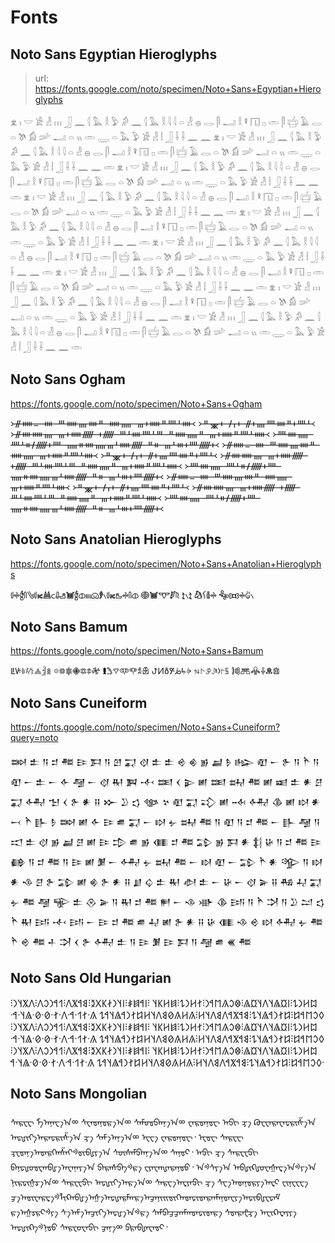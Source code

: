 <!--
author:   Your Name

email:    your@mail.org

version:  0.0.1

language: en

narrator: US English Female

comment:  Try to write a short comment about
          your course, multiline is also okay.

link:     https://fonts.googleapis.com/css2?family=Noto+Sans+Egyptian+Hieroglyphs
          https://fonts.googleapis.com/css2?family=Noto+Sans+Ogham
          https://fonts.googleapis.com/css2?family=Noto+Sans+Bamum
          https://fonts.googleapis.com/css2?family=Noto+Sans+Anatolian+Hieroglyphs
          https://fonts.googleapis.com/css2?family=Noto+Sans+Cuneiform
          https://fonts.googleapis.com/css2?family=Noto+Sans+Old+Hungarian
          https://fonts.googleapis.com/css2?family=Noto+Sans+Mongolian

font:     Noto Sans Egyptian Hieroglyphs, Noto Sans Ogham, Noto Sans Bamum, Noto Sans Anatolian Hieroglyphs, Noto Sans Cuneiform, Noto Sans Old Hungarian, Noto Sans Mongolian
          
-->

# Fonts


## Noto Sans Egyptian Hieroglyphs

> url: https://fonts.google.com/noto/specimen/Noto+Sans+Egyptian+Hieroglyphs

𓁷 𓏤 𓎟 𓀀 𓁐 𓏥 𓃀 𓈖 𓌱 𓅓 𓎛 𓅱 𓀔 𓈖 𓌱 𓅓 𓎛 𓇋 𓇋 𓏏 𓁐 𓐍 𓂋 𓋴 𓂝 𓎛 𓋩 𓉔 𓊪 𓏛 𓋴 𓐠 𓄿 𓂋 𓏏 𓌗 𓀁 𓌷 𓂝 𓏏 𓏭 𓏛 𓇾 𓏏 𓅓 𓅱 𓀀 𓁐 𓏪 𓃀 𓌢 𓌢 𓈖 𓈖 𓁷 𓏤 𓎟 𓀀 𓁐 𓏥 𓃀 𓈖 𓌱 𓅓 𓎛 𓅱 𓀔 𓈖 𓌱 𓅓 𓎛 𓇋 𓇋 𓏏 𓁐 𓐍 𓂋 𓋴 𓂝 𓎛 𓋩 𓉔 𓊪 𓏛 𓋴 𓐠 𓄿 𓂋 𓏏 𓌗 𓀁 𓌷 𓂝 𓏏 𓏭 𓏛 𓇾 𓏏 𓅓 𓅱 𓀀 𓁐 𓏪 𓃀 𓌢 𓌢 𓈖 𓈖 𓏛 𓁷 𓏤 𓎟 𓀀 𓁐 𓏥 𓃀 𓈖 𓌱 𓅓 𓎛 𓅱 𓀔 𓈖 𓌱 𓅓 𓎛 𓇋 𓇋 𓏏 𓁐 𓐍 𓂋 𓋴 𓂝 𓎛 𓋩 𓉔 𓊪 𓏛 𓋴 𓐠 𓄿 𓂋 𓏏 𓌗 𓀁 𓌷 𓂝 𓏏 𓏭 𓏛 𓇾 𓏏 𓅓 𓅱 𓀀 𓁐 𓏪 𓃀 𓌢 𓌢 𓈖 𓈖 𓏛 𓁷 𓏤 𓎟 𓀀 𓁐 𓏥 𓃀 𓈖 𓌱 𓅓 𓎛 𓅱 𓀔 𓈖 𓌱 𓅓 𓎛 𓇋 𓇋 𓏏 𓁐 𓐍 𓂋 𓋴 𓂝 𓎛 𓋩 𓉔 𓊪 𓏛 𓋴 𓐠 𓄿 𓂋 𓏏 𓌗 𓀁 𓌷 𓂝 𓏏 𓏭 𓏛 𓇾 𓏏 𓅓 𓅱 𓀀 𓁐 𓏪 𓃀 𓌢 𓌢 𓈖 𓈖 𓏛 𓁷 𓏤 𓎟 𓀀 𓁐 𓏥 𓃀 𓈖 𓌱 𓅓 𓎛 𓅱 𓀔 𓈖 𓌱 𓅓 𓎛 𓇋 𓇋 𓏏 𓁐 𓐍 𓂋 𓋴 𓂝 𓎛 𓋩 𓉔 𓊪 𓏛 𓋴 𓐠 𓄿 𓂋 𓏏 𓌗 𓀁 𓌷 𓂝 𓏏 𓏭 𓏛 𓇾 𓏏 𓅓 𓅱 𓀀 𓁐 𓏪 𓃀 𓌢 𓌢 𓈖 𓈖 𓏛 𓁷 𓏤 𓎟 𓀀 𓁐 𓏥 𓃀 𓈖 𓌱 𓅓 𓎛 𓅱 𓀔 𓈖 𓌱 𓅓 𓎛 𓇋 𓇋 𓏏 𓁐 𓐍 𓂋 𓋴 𓂝 𓎛 𓋩 𓉔 𓊪 𓏛 𓋴 𓐠 𓄿 𓂋 𓏏 𓌗 𓀁 𓌷 𓂝 𓏏 𓏭 𓏛 𓇾 𓏏 𓅓 𓅱 𓀀 𓁐 𓏪 𓃀 𓌢 𓌢 𓈖 𓈖 𓏛 𓁷 𓏤 𓎟 𓀀 𓁐 𓏥 𓃀 𓈖 𓌱 𓅓 𓎛 𓅱 𓀔 𓈖 𓌱 𓅓 𓎛 𓇋 𓇋 𓏏 𓁐 𓐍 𓂋 𓋴 𓂝 𓎛 𓋩 𓉔 𓊪 𓏛 𓋴 𓐠 𓄿 𓂋 𓏏 𓌗 𓀁 𓌷 𓂝 𓏏 𓏭 𓏛 𓇾 𓏏 𓅓 𓅱 𓀀 𓁐 𓏪 𓃀 𓌢 𓌢 𓈖 𓈖 𓏛 𓁷 𓏤 𓎟 𓀀 𓁐 𓏥 𓃀 𓈖 𓌱 𓅓 𓎛 𓅱 𓀔 𓈖 𓌱 𓅓 𓎛 𓇋 𓇋 𓏏 𓁐 𓐍 𓂋 𓋴 𓂝 𓎛 𓋩 𓉔 𓊪 𓏛 𓋴 𓐠 𓄿 𓂋 𓏏 𓌗 𓀁 𓌷 𓂝 𓏏 𓏭 𓏛 𓇾 𓏏 𓅓 𓅱 𓀀 𓁐 𓏪 𓃀 𓌢 𓌢 𓈖 𓈖 𓏛 𓁷 𓏤 𓎟 𓀀 𓁐 𓏥 𓃀 𓈖 𓌱 𓅓 𓎛 𓅱 𓀔 𓈖 𓌱 𓅓 𓎛 𓇋 𓇋 𓏏 𓁐 𓐍 𓂋 𓋴 𓂝 𓎛 𓋩 𓉔 𓊪 𓏛 𓋴 𓐠 𓄿 𓂋 𓏏 𓌗 𓀁 𓌷 𓂝 𓏏 𓏭 𓏛 𓇾 𓏏 𓅓 𓅱 𓀀 𓁐 𓏪 𓃀 𓌢 𓌢 𓈖 𓈖 𓏛


## Noto Sans Ogham

https://fonts.google.com/noto/specimen/Noto+Sans+Ogham

<!-- style="writing-mode: vertical-lr; height: 40vh" -->
᚛ᚌᚔᚚ ᚓ ᚈᚔᚄᚓᚇ ᚔᚅ ᚃᚐᚔᚇᚉᚆᚓ᚜
᚛ᚇᚘᚐ ᚋᚁᚐ ᚌᚐᚄᚉᚓᚇᚐᚉᚆ᚜
᚛ᚌᚓᚔᚄ ᚃᚐᚔᚏ ᚐᚏ ᚈᚆᚓᚉᚆᚈ ᚇᚔᚅᚇ ᚃᚐᚔᚇᚉᚆᚔ᚜
᚛ᚉᚓᚅ ᚉᚆᚑᚋᚏᚐᚉ ᚅᚑᚓᚅᚃᚆᚔᚏ ᚇᚑ ᚃᚆᚒᚐᚉᚏᚐ᚜
᚛ᚌᚔᚚ ᚓ ᚈᚔᚄᚓᚇ ᚔᚅ ᚃᚐᚔᚇᚉᚆᚓ᚜
᚛ᚇᚘᚐ ᚋᚁᚐ ᚌᚐᚄᚉᚓᚇᚐᚉᚆ᚜
᚛ᚌᚓᚔᚄ ᚃᚐᚔᚏ ᚐᚏ ᚈᚆᚓᚉᚆᚈ ᚇᚔᚅᚇ ᚃᚐᚔᚇᚉᚆᚔ᚜
᚛ᚉᚓᚅ ᚉᚆᚑᚋᚏᚐᚉ ᚅᚑᚓᚅᚃᚆᚔᚏ ᚇᚑ ᚃᚆᚒᚐᚉᚏᚐ᚜
᚛ᚌᚔᚚ ᚓ ᚈᚔᚄᚓᚇ ᚔᚅ ᚃᚐᚔᚇᚉᚆᚓ᚜
᚛ᚇᚘᚐ ᚋᚁᚐ ᚌᚐᚄᚉᚓᚇᚐᚉᚆ᚜
᚛ᚌᚓᚔᚄ ᚃᚐᚔᚏ ᚐᚏ ᚈᚆᚓᚉᚆᚈ ᚇᚔᚅᚇ ᚃᚐᚔᚇᚉᚆᚔ᚜
᚛ᚉᚓᚅ ᚉᚆᚑᚋᚏᚐᚉ ᚅᚑᚓᚅᚃᚆᚔᚏ ᚇᚑ ᚃᚆᚒᚐᚉᚏᚐ᚜


## Noto Sans Anatolian Hieroglyphs

https://fonts.google.com/noto/specimen/Noto+Sans+Anatolian+Hieroglyphs


__𔗷𔗬𔑈𔓯𔐤𔗷𔖶𔔆𔗐𔓱𔑣𔓢𔑈𔓷𔖻𔗔𔑏𔖱𔗷𔖶𔑦𔗬𔓯𔓷 𔖖𔓢𔕙𔑯𔗦 𔖪𔖱𔖪 𔑮𔐓𔗵𔗬 𔐱𔕬𔗬𔑰𔖱__

## Noto Sans Bamum

https://fonts.google.com/noto/specimen/Noto+Sans+Bamum

ꚳꚴ𖥉𖥊𖥋𖥌𖥍 𖡼𖡽𖠀𖠁𖠂𖠃𖠄 𖠎𖠏𖠐𖠑𖠒𖠓𖠔 ꚠꚡꚢꚣꚤꚥꚦ 𖨔𖨕𖨖𖨗𖨘𖨙𖨚 𖠣𖠤𖠥𖠦𖠧𖠨𖠩

## Noto Sans Cuneiform

https://fonts.google.com/noto/specimen/Noto+Sans+Cuneiform?query=noto

𒇷 𒉺 𒀀 𒄑 𒍣 𒄿 𒁕 𒀀 𒇻 𒍑 𒋼 𒉺 𒉺 𒄴 𒄯 𒂊 𒃷 𒊩 𒈗 𒊏 𒀸 𒉿 𒀀 𒋻 𒀀 𒊏 𒀸 𒉺 𒀸 𒅆 𒆷 𒀸 𒋼 𒊑 𒀉 𒋾 𒌅 𒌋 𒉌 𒅖 𒌅 𒊻 𒍣 𒅖 𒀜 𒉺 𒀭 𒆪 𒍑 𒅈 𒈠 𒌋 𒉿 𒀭 𒍝 𒁍 𒊒 𒌓 𒀲 𒆳 𒊏 𒍑 𒃾 𒅖 𒁄 𒅈 𒆠 𒅖 𒊭 𒀭 𒁁 𒋻 𒃲 𒊩 𒇷 𒅖 𒅆 𒄿 𒌑 𒍑 𒀸 𒊭 𒉡 𒊻 𒍣 𒀀 𒊏 𒀀 𒄑 𒍣 𒀸 𒃲 𒆷 𒀀 𒀊 𒉺 𒋼 𒂊 𒃷 𒆪 𒅖 𒄿 𒄠 𒌑 𒂊 𒈪 𒄑 𒍣 𒁉 𒂊 𒁕 𒀭 𒈭 𒄩 𒀀 𒄑 𒍣 𒄿 𒂵 𒀀 𒄑 𒍣 𒀀 𒄿 𒅖 𒋠 𒀸 𒅈 𒉡 𒊻 𒍣 𒀸 𒊭 𒊏 𒀸 𒁉 𒋻 𒀭 𒄊 𒀀 𒊭 𒀭 𒈾 𒆪 𒉿 𒁉 𒅖 𒄯 𒉿 𒀭 𒍝 𒋗 𒌒 𒉺 𒊑 𒀠 𒉺 𒀸 𒄩 𒀸 𒋼 𒅕 𒍝 𒄀 𒄷 𒍑 𒉡 𒍣 𒆷 𒊍 𒉺 𒊮 𒅕 𒀀 𒊑 𒄑 𒍣 𒂍 𒀸 𒈾 𒀝 𒆠 𒅀 𒀀 𒋻 𒋫 𒀀 𒊒 𒁺 𒌓 𒋻 𒊑 𒅀 𒋾 𒅀 𒀸 𒄿 𒄑 𒍣 𒌑 𒄷 𒅖 𒉿 𒀭 𒍝 𒄩 𒈪 𒈾 𒄴 𒊭 𒅈 𒉡 𒍣 𒋻 𒄴 𒍣 𒈦 𒋫 𒌋 𒉿 𒅈 𒉺 𒀀 𒄿 𒋠 𒄿 𒁕 𒀀 𒆷 𒌑 𒌍 𒍣

## Noto Sans Old Hungarian

<!-- style="text-align: right" -->
𐲪𐲢𐲙𐲔⁝𐲥𐲬𐲖𐲦𐲤𐲦𐲬𐲖⁝𐲌𐲛𐲍𐲮𐲀𐲙⁝𐲐𐲢𐲙𐲔⁝𐲯𐲢𐲞𐲦 ⁝𐲥𐲀𐲯𐲎⁝𐲥𐲦𐲙𐲇𐲞𐲂𐲉⁝𐲘𐲀𐲨𐲤⁝𐲒𐲀𐲙𐲛𐲤⁝𐲤𐲨𐲦𐲙⁝𐲓𐲛𐲮𐲀𐲆⁝𐲆𐲐𐲙𐲀𐲖𐲦𐲔⁝𐲘𐲀𐲨𐲀𐲤𐲘𐲤𐲦𐲢⁝𐲍𐲢𐲍𐲗𐲘𐲤𐲦𐲢𐲆𐲐𐲙𐲀𐲖𐲦𐲀𐲔 𐲍·𐲐𐲒·𐲀·𐲤·𐲐·𐲗·𐲗·𐲖𐲦·𐲀· 𐲪𐲢𐲙𐲔⁝𐲥𐲬𐲖𐲦𐲤𐲦𐲬𐲖⁝𐲌𐲛𐲍𐲮𐲀𐲙⁝𐲐𐲢𐲙𐲔⁝𐲯𐲢𐲞𐲦 ⁝𐲥𐲀𐲯𐲎⁝𐲥𐲦𐲙𐲇𐲞𐲂𐲉⁝𐲘𐲀𐲨𐲤⁝𐲒𐲀𐲙𐲛𐲤⁝𐲤𐲨𐲦𐲙⁝𐲓𐲛𐲮𐲀𐲆⁝𐲆𐲐𐲙𐲀𐲖𐲦𐲔⁝𐲘𐲀𐲨𐲀𐲤𐲘𐲤𐲦𐲢⁝𐲍𐲢𐲍𐲗𐲘𐲤𐲦𐲢𐲆𐲐𐲙𐲀𐲖𐲦𐲀𐲔 𐲍·𐲐𐲒·𐲀·𐲤·𐲐·𐲗·𐲗·𐲖𐲦·𐲀· 𐲪𐲢𐲙𐲔⁝𐲥𐲬𐲖𐲦𐲤𐲦𐲬𐲖⁝𐲌𐲛𐲍𐲮𐲀𐲙⁝𐲐𐲢𐲙𐲔⁝𐲯𐲢𐲞𐲦 ⁝𐲥𐲀𐲯𐲎⁝𐲥𐲦𐲙𐲇𐲞𐲂𐲉⁝𐲘𐲀𐲨𐲤⁝𐲒𐲀𐲙𐲛𐲤⁝𐲤𐲨𐲦𐲙⁝𐲓𐲛𐲮𐲀𐲆⁝𐲆𐲐𐲙𐲀𐲖𐲦𐲔⁝𐲘𐲀𐲨𐲀𐲤𐲘𐲤𐲦𐲢⁝𐲍𐲢𐲍𐲗𐲘𐲤𐲦𐲢𐲆𐲐𐲙𐲀𐲖𐲦𐲀𐲔 𐲍·𐲐𐲒·𐲀·𐲤·𐲐·𐲗·𐲗·𐲖𐲦·𐲀· 


## Noto Sans Mongolian

<!-- style="writing-mode: vertical-lr; height: 50vh" -->
ᠰᠠᠷᠸᠧ ᠮᠠ᠋᠎ᠠᠨᠠᠸᠠ᠋᠎ᠠᢁ ᠰᠸᠠᢐᠠᠨᢐᠷᠠ᠋᠎ᠠᢁ ᠰᠠᠮᠦᢐᢒᠠᠨᠨᠠ᠋᠎ᠠᢁ ᠸᠠᠷᢐᠠᠨᢐᠧ ᠠᢒᢈ ᢋᠠ᠋ ᠺᠣᠸᠸᠠᠷᠠᠸᠠᢑᠷᠢᠱᠠ᠋᠎ᠠ ᠠᢑᠾᢈᢉᠠ᠋᠎ᠠᠷᠠᢑᠷᠢᠱᠠ᠋᠎ᠠ ᢋᠠ᠋ ᠰᠠᠮᠠ᠋᠎ᠠᠨᠠ᠋᠎ᠠᢁ ᠧᠸᠠ᠋ ᠸᠠᠷᢐᠠᠨᢐᠧ᠂ ᠧᢐᠧ ᠰᠠᠷᠸᠧ ᢋᠧᢐᠠᠨᠠ᠋᠎ᠠᢐᠠᠷᢉᠠ᠋ᠱᠠᢉᢀᢐᢈᠪᠾᠶᠠ᠋᠎ᠠ ᠰᠦᠰᠠᠮᢒᠠᠨᠨᠠ᠋᠎ᠠᢁ ᠰᠠᠨᢐᢈ᠂ ᠠᢒᢈ ᢋᠠ᠋ ᠰᠠᠷᠸᠧᢒᢈ ᠪᠠᠨᢑᠾᠦᢐᠸᠠ᠋ᠪᠾᠠ᠋᠎ᠠᠸᠠᠨᠠᠶᠠ᠋᠎ᠠ ᢒᠠᠷᠠᠰᢒᠠᢀᠷᠠ᠋ ᠸᠶᠠᠸᠠᡙᠠᠷᠠᠨᢐᠦ᠂
ᠠᢀᠰᠶᠠ᠋᠎ᠠ ᠠᠪᠾᢈᠺᠾᠣᠸᠠᢔᠠᢏᠠ᠋᠎ᠠᢀᠶᠠ᠋᠎ᠠ ᠨᢈᠷᢑᢈᢔᢌᠠ᠋᠎ᠠᢁ ᠰᠠᠷᠸᠧᢒᢈ ᠠᢑᠾᢈᢉᠠ᠋᠎ᠠᠷᠠ᠋᠎ᠠᢁ ᠰᠠᠷᠸᠠ᠋᠎ᠠᢏᠶᠠᢒᢈ ᢋᠠ᠋ ᠰᠸᠠ᠋᠎ᠠᢐᠠᠨᢐᠷᠶᠠ᠋᠎ᠠᢏᢈ ᠸᢈᠨᠧ​ᠧᠸᠠ᠋ ᢖᠠ᠋᠎ᠠᢐᢈᠸᠠᠷᢏᠠ᠋ᢀᠯᢈᠺᠠ᠋ᠪᠾᠠ᠋᠎ᠠᢔᠠ᠋᠎ᠠᢑᠾᠠᠷᠮᠠ᠋ᠷᠠ᠋᠎ᠠᢖᠠᠨᠢᠢᢐᢈᢉᠠ᠋ᢐᠠᢑᢈᢐᠠᠷᠠ᠋ᠮᠠᠨᢐᠠᠸᠶᠠ᠋᠎ᠠᢑᢈᠪᠾᠧᢑᠠᠮ ᠷᠠ᠋᠎ᠠᢔᢌᠷᢈᢀᠶᠠ᠋ ᠰᠠ᠋᠎ᠠᠮᠠ᠋᠎ᠠᢖᢈᢉᠠ᠋᠎ᠠᢑᠾᠠ᠋᠎ᠠᢀᠷᠠ᠋ ᠰᠠᠮᢒᠠᢖᢖᠠᠨᠮᠠ᠋ᢐᠠᢑᢈᢐᠠᠷᠠ᠋ ᠰᢐᠠᠷᠠᡛᢋᠠ᠋ ᠠᠸᢈᠺᠠᢏᠠᠶᠶᠠ᠋ ᠠᢑᠾᢈᠺᠠᢀᠨᢐᠦ ᠰᠠᠷᠸᠣᠸᠠᢒᢈ ᢖᠠᠨᠠ᠋ᢁ ᢒᠷᠠᠪᠾᠠᠸᠠᢐᢈ᠂

